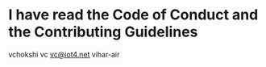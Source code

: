 # I have read the Code of Conduct and the Contributing Guidelines
vchokshi
vc
vc@iot4.net
vihar-air
